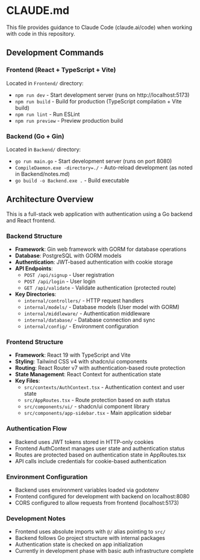 # CLAUDE.md

This file provides guidance to Claude Code (claude.ai/code) when working with code in this repository.

## Development Commands

### Frontend (React + TypeScript + Vite)
Located in `Frontend/` directory:
- `npm run dev` - Start development server (runs on http://localhost:5173)
- `npm run build` - Build for production (TypeScript compilation + Vite build)
- `npm run lint` - Run ESLint
- `npm run preview` - Preview production build

### Backend (Go + Gin)
Located in `Backend/` directory:
- `go run main.go` - Start development server (runs on port 8080)
- `CompileDaemon.exe -directory=./` - Auto-reload development (as noted in Backend/notes.md)
- `go build -o Backend.exe .` - Build executable

## Architecture Overview

This is a full-stack web application with authentication using a Go backend and React frontend.

### Backend Structure
- **Framework**: Gin web framework with GORM for database operations
- **Database**: PostgreSQL with GORM models
- **Authentication**: JWT-based authentication with cookie storage
- **API Endpoints**:
  - `POST /api/signup` - User registration
  - `POST /api/login` - User login
  - `GET /api/validate` - Validate authentication (protected route)
- **Key Directories**:
  - `internal/controllers/` - HTTP request handlers
  - `internal/models/` - Database models (User model with GORM)
  - `internal/middleware/` - Authentication middleware
  - `internal/database/` - Database connection and sync
  - `internal/config/` - Environment configuration

### Frontend Structure
- **Framework**: React 19 with TypeScript and Vite
- **Styling**: Tailwind CSS v4 with shadcn/ui components
- **Routing**: React Router v7 with authentication-based route protection
- **State Management**: React Context for authentication state
- **Key Files**:
  - `src/contexts/AuthContext.tsx` - Authentication context and user state
  - `src/AppRoutes.tsx` - Route protection based on auth status
  - `src/components/ui/` - shadcn/ui component library
  - `src/components/app-sidebar.tsx` - Main application sidebar

### Authentication Flow
- Backend uses JWT tokens stored in HTTP-only cookies
- Frontend AuthContext manages user state and authentication status
- Routes are protected based on authentication state in AppRoutes.tsx
- API calls include credentials for cookie-based authentication

### Environment Configuration
- Backend uses environment variables loaded via godotenv
- Frontend configured for development with backend on localhost:8080
- CORS configured to allow requests from frontend (localhost:5173)

### Development Notes
- Frontend uses absolute imports with `@/` alias pointing to `src/`
- Backend follows Go project structure with internal packages
- Authentication state is checked on app initialization
- Currently in development phase with basic auth infrastructure complete